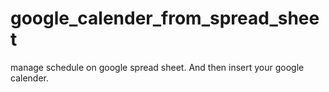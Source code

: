 # google_calender_from_spread_sheet
manage schedule on google spread sheet. And then insert your google calender.
